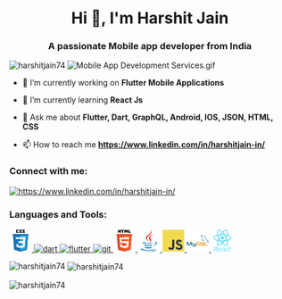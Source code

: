 <h1 align="center">Hi 👋, I'm Harshit Jain</h1>
<h3 align="center">A passionate Mobile app developer from India</h3>

<img align="right" alt="Mobile App Development Services.gif" width="400" src="https://cdn.dribbble.com/users/1732368/screenshots/13842635/media/06fdccbc7f0e1d47237b588dc0dbdb42.gif"/>
<p align="left"> <img src="https://komarev.com/ghpvc/?username=harshitjain74&label=Profile%20views&color=0e75b6&style=flat" alt="harshitjain74" /> </p>

- 🔭 I’m currently working on **Flutter Mobile Applications**

- 🌱 I’m currently learning **React Js**

- 💬 Ask me about **Flutter, Dart, GraphQL, Android, IOS, JSON, HTML, CSS**

- 📫 How to reach me **https://www.linkedin.com/in/harshitjain-in/**

<h3 align="left">Connect with me:</h3>
<p align="left">
<a href="https://linkedin.com/in/harshitjain-in/" target="blank"><img align="center" src="https://raw.githubusercontent.com/rahuldkjain/github-profile-readme-generator/master/src/images/icons/Social/linked-in-alt.svg" alt="https://www.linkedin.com/in/harshitjain-in/" height="30" width="40" /></a>
</p>

<h3 align="left">Languages and Tools:</h3>
<p align="left"> <a href="https://www.w3schools.com/css/" target="_blank" rel="noreferrer"> <img src="https://raw.githubusercontent.com/devicons/devicon/master/icons/css3/css3-original-wordmark.svg" alt="css3" width="40" height="40"/> </a> <a href="https://dart.dev" target="_blank" rel="noreferrer"> <img src="https://www.vectorlogo.zone/logos/dartlang/dartlang-icon.svg" alt="dart" width="40" height="40"/> </a> <a href="https://flutter.dev" target="_blank" rel="noreferrer"> <img src="https://www.vectorlogo.zone/logos/flutterio/flutterio-icon.svg" alt="flutter" width="40" height="40"/> </a> <a href="https://git-scm.com/" target="_blank" rel="noreferrer"> <img src="https://www.vectorlogo.zone/logos/git-scm/git-scm-icon.svg" alt="git" width="40" height="40"/> </a> <a href="https://www.w3.org/html/" target="_blank" rel="noreferrer"> <img src="https://raw.githubusercontent.com/devicons/devicon/master/icons/html5/html5-original-wordmark.svg" alt="html5" width="40" height="40"/> </a> <a href="https://www.java.com" target="_blank" rel="noreferrer"> <img src="https://raw.githubusercontent.com/devicons/devicon/master/icons/java/java-original.svg" alt="java" width="40" height="40"/> </a> <a href="https://developer.mozilla.org/en-US/docs/Web/JavaScript" target="_blank" rel="noreferrer"> <img src="https://raw.githubusercontent.com/devicons/devicon/master/icons/javascript/javascript-original.svg" alt="javascript" width="40" height="40"/> </a> <a href="https://www.mysql.com/" target="_blank" rel="noreferrer"> <img src="https://raw.githubusercontent.com/devicons/devicon/master/icons/mysql/mysql-original-wordmark.svg" alt="mysql" width="40" height="40"/> </a> <a href="https://reactjs.org/" target="_blank" rel="noreferrer"> <img src="https://raw.githubusercontent.com/devicons/devicon/master/icons/react/react-original-wordmark.svg" alt="react" width="40" height="40"/> </a> </p>

<p><img align="left" src="https://github-readme-stats.vercel.app/api/top-langs?username=harshitjain74&show_icons=true&locale=en&layout=compact" alt="harshitjain74" /></p>

<p>&nbsp;<img align="center" src="https://github-readme-stats.vercel.app/api?username=harshitjain74&show_icons=true&locale=en" alt="harshitjain74" /></p>

<p><img align="center" src="https://github-readme-streak-stats.herokuapp.com/?user=harshitjain74&" alt="harshitjain74" /></p>
